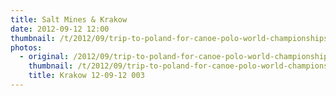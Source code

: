 ```yaml
---
title: Salt Mines & Krakow
date: 2012-09-12 12:00
thumbnail: /t/2012/09/trip-to-poland-for-canoe-polo-world-championships/salt-mines-krakow/krakow-12-09-12-003.jpg
photos:
  - original: /2012/09/trip-to-poland-for-canoe-polo-world-championships/salt-mines-krakow/krakow-12-09-12-003.jpg
    thumbnail: /t/2012/09/trip-to-poland-for-canoe-polo-world-championships/salt-mines-krakow/krakow-12-09-12-003.jpg
    title: Krakow 12-09-12 003
---
```


